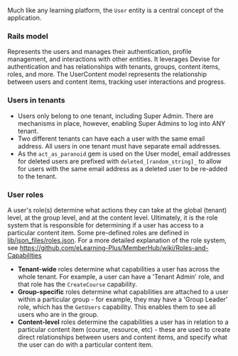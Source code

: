 Much like any learning platform, the `User` entity is a central concept of the application. 

### Rails model
Represents the users and manages their authentication, profile management, and interactions with other entities. It leverages Devise for authentication and has relationships with tenants, groups, content items, roles, and more. The UserContent model represents the relationship between users and content items, tracking user interactions and progress.

### Users in tenants
- Users only belong to one tenant, including Super Admin. There are mechanisms in place, however, enabling Super Admins to log into ANY tenant.
- Two different tenants can have each a user with the same email address. All users in one tenant must have separate email addresses.
- As the `act_as_paranoid` gem is used on the User model, email addresses for deleted users are prefixed with `deleted_[random_string]_` to allow for users with the same email address as a deleted user to be re-added to the tenant.

### User roles

A user's role(s) determine what actions they can take at the global (tenant) level, at the group level, and at the content level. Ultimately, it is the role system that is responsible for determining if a user has access to a particular content item. Some pre-defined roles are defined in [lib/json_files/roles.json](https://github.com/eLearning-Plus/MemberHub/blob/main/lib/json_files/roles.json). For a more detailed explanation of the role system, see https://github.com/eLearning-Plus/MemberHub/wiki/Roles-and-Capabilities

- **Tenant-wide** roles determine what capabilities a user has across the whole tenant. For example, a user can have a 'Tenant Admin' role, and that role has the `CreateCourse` capability.
- **Group-specific** roles determine what capabilities are attached to a user within a particular group - for example, they may have a 'Group Leader' role, which has the `GetUsers` capability. This enables them to see all users who are in the group.
- **Content-level** roles determine the capabilities a user has in relation to a particular content item (course, resource, etc) - these are used to create direct relationships between users and content items, and specify what the user can do with a particular content item.

